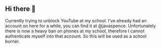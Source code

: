 ## Hi there 👋
Currently trying to unblock YouTube at my school. I've already had an account on here for a while, you can find it at @javaspence. Unfortunately there is now a heavy ban on phones at my school, therefore I cannot authenticate myself into that account. So this will be used as a school burner.

<!--
**javaspence81/javaspence81** is a ✨ _special_ ✨ repository because its `README.md` (this file) appears on your GitHub profile.

Here are some ideas to get you started:

- 🔭 I’m currently working on ...
- 🌱 I’m currently learning ...
- 👯 I’m looking to collaborate on ...
- 🤔 I’m looking for help with ...
- 💬 Ask me about ...
- 📫 How to reach me: ...
- 😄 Pronouns: ...
- ⚡ Fun fact: ...
-->

